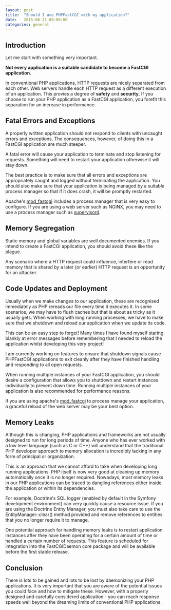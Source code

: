 ```yaml
---
layout: post
title:  "Should I use PHPFastCGI with my application?"
date:   2015-08-21 09:00:00
categories: general
---
```


## Introduction 

Let me start with something very important.

**Not every application is a suitable candidate to become a FastCGI application.**

In conventional PHP applications, HTTP requests are nicely separated from each other. Web servers handle each HTTP request as a different execution of an application. This provies a degree of **safety** and **security**. If you choose to run your PHP application as a FastCGI application, you forefit this separation for an increase in performance.

## Fatal Errors and Exceptions

A properly written application should not respond to clients with uncaught errors and exceptions. The consequences, however, of doing this in a FastCGI application are much steeper.

A fatal error will cause your application to terminate and stop listening for requests. Something will need to restart your application otherwise it will stay down.

The best practice is to make sure that all errors and exceptions are appropriately caught and logged without terminating the application. You should also make sure that your application is being managed by a suitable process manager so that if it does crash, it will be promptly restarted.

Apache's [mod_fastcgi][mod_fastcgi] includes a process manager that is very easy to configure. If you are using a web server such as NGINX, you may need to use a process manager such as [supervisord][supervisord].

## Memory Segregation

Static memory and global variables are well documented enemies. If you intend to create a FastCGI application, you should avoid these like the plague.

Any scenario where a HTTP request could influence, interfere or read memory that is shared by a later (or earlier) HTTP request is an opportunity for an attacker.

## Code Updates and Deployment

Usually when we make changes to our application, these are recognised immediately as PHP rereads our file every time it executes it. In some scenarios, we may have to flush caches but that is about as tricky as it usually gets. When working with long running processes, we have to make sure that we shutdown and reload our application when we update its code.

This can be an easy step to forget! Many times I have found myself staring blankly at error messages before remembering that I needed to reload the application whilst developing this very project!

I am currently working on features to ensure that shutdown signals cause PHPFastCGI applications to exit cleanly after they have finished handling and responding to all open requests.

When running multiple instances of your FastCGI application, you should desire a configuration that allows you to shutdown and restart instances individually to prevent down time. Running multiple instances of your application is also recommended for performance reasons.

If you are using apache's [mod_fastcgi][mod_fastcgi] to process manage your application, a graceful reload of the web server may be your best option.

## Memory Leaks

Although this is changing, PHP applications and frameworks are not usually designed to run for long periods of time. Anyone who has ever worked with a low level language (such as C or C++) will understand that the traditional PHP developer approach to memory allocation is incredibly lacking in any form of principal or organization.

This is an approach that we cannot afford to take when developing long running applications. PHP itself is now very good at cleaning up memory automatically once it is no longer required. Nowadays, most memory leaks in our PHP applications can be traced to dangling references either inside the application or within its dependencies.

For example, Doctrine's SQL logger (enabled by default in the Symfony development environment) can very quickly cause a resource issue. If you are using the Doctrine Entity Manager, you must also take care to use the EntityManager::clear() method provided and remove references to entities that you no longer require it to manage.

One potential approach for handling memory leaks is to restart application instances after they have been operating for a certain amount of time or handled a certain number of requests. This feature is scheduled for integration into the FastCGIDaemon core package and will be available before the first stable release.

## Conclusion

There is lots to be gained and lots to be lost by daemonizing your PHP applications. It is very important that you are aware of the potential issues you could face and how to mitigate these. However, with a properly designed and carefully considered application - you can reach response speeds well beyond the dreaming limits of conventional PHP applications. 

[mod_fastcgi]: http://www.fastcgi.com/mod_fastcgi/docs/mod_fastcgi.html "Apache module: mod_fastcgi"
[supervisord]: http://supervisord.org/                                  "Supervisor: A process control system:"
